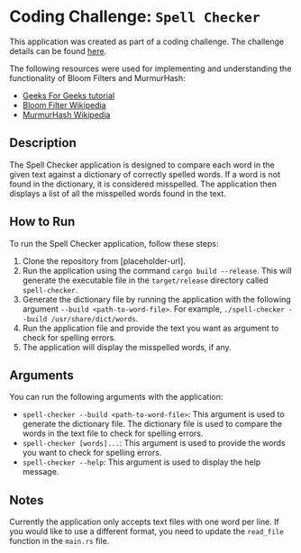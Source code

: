 # Coding Challenge: `Spell Checker`

This application was created as part of a coding challenge. The challenge details can be found [here](https://codingchallenges.fyi/challenges/challenge-bloom).

The following resources were used for implementing and understanding the functionality of Bloom Filters and MurmurHash:

- [Geeks For Geeks tutorial](https://www.geeksforgeeks.org/bloom-filters-introduction-and-python-implementation/)
- [Bloom Filter Wikipedia](https://en.wikipedia.org/wiki/Bloom_filter)
- [MurmurHash Wikipedia](https://en.wikipedia.org/wiki/MurmurHash)

## Description

The Spell Checker application is designed to compare each word in the given text against a dictionary of correctly spelled words. If a word is not found in the dictionary, it is considered misspelled. The application then displays a list of all the misspelled words found in the text.

## How to Run

To run the Spell Checker application, follow these steps:

1. Clone the repository from [placeholder-url].
2. Run the application using the command `cargo build --release`. This will generate the executable file in the `target/release` directory called `spell-checker`.
3. Generate the dictionary file by running the application with the following argument `--build <path-to-word-file>`. For example, `./spell-checker --build /usr/share/dict/words`.
4. Run the application file and provide the text you want as argument to check for spelling errors.
5. The application will display the misspelled words, if any.

## Arguments
You can run the following arguments with the application:
- `spell-checker --build <path-to-word-file>`: This argument is used to generate the dictionary file. The dictionary file is used to compare the words in the text file to check for spelling errors.
- `spell-checker [words]...`: This argument is used to provide the words you want to check for spelling errors.
- `spell-checker --help`: This argument is used to display the help message.

## Notes
Currently the application only accepts text files with one word per line. If you would like to use a different format, you need to update the `read_file` function in the `main.rs` file.
